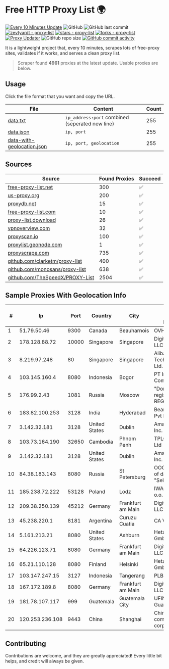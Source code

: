 
# Free HTTP Proxy List 🌍

[![Every 10 Minutes Update](https://github.com/mertguvencli/http-proxy-list/actions/workflows/main.yml/badge.svg?branch=main)](https://github.com/mertguvencli/http-proxy-list/actions/workflows/main.yml)
![GitHub](https://img.shields.io/github/license/mertguvencli/http-proxy-list)
![GitHub last commit](https://img.shields.io/github/last-commit/mertguvencli/http-proxy-list)
[![zevtyardt - proxy-list](https://img.shields.io/static/v1?label=zevtyardt&message=proxy-list&color=blue&logo=github)](https://github.com/zevtyardt/proxy-list "Go to GitHub repo")
[![stars - proxy-list](https://img.shields.io/github/stars/zevtyardt/proxy-list?style=social)](https://github.com/zevtyardt/proxy-list)
[![forks - proxy-list](https://img.shields.io/github/forks/zevtyardt/proxy-list?style=social)](https://github.com/zevtyardt/proxy-list)
[![Proxy Updater](https://github.com/zevtyardt/proxy-list/workflows/Proxy%20Updater/badge.svg)](https://github.com/zevtyardt/proxy-list/actions?query=workflow:"Proxy+Updater")
![GitHub repo size](https://img.shields.io/github/repo-size/zevtyardt/proxy-list)
[![GitHub commit activity](https://img.shields.io/github/commit-activity/m/zevtyardt/proxy-list?logo=commits)](https://github.com/zevtyardt/proxy-list/commits/main)

It is a lightweight project that, every 10 minutes, scrapes lots of free-proxy sites, validates if it works, and serves a clean proxy list.

> Scraper found **4961** proxies at the latest update. Usable proxies are below.

## Usage

Click the file format that you want and copy the URL.

|File|Content|Count|
|----|-------|-----|
|[data.txt](https://raw.githubusercontent.com/mertguvencli/http-proxy-list/main/proxy-list/data.txt)|`ip_address:port` combined (seperated new line)|255|
|[data.json](https://raw.githubusercontent.com/mertguvencli/http-proxy-list/main/proxy-list/data.json)|`ip, port`|255|
|[data-with-geolocation.json](https://raw.githubusercontent.com/mertguvencli/http-proxy-list/main/proxy-list/data-with-geolocation.json)|`ip, port, geolocation`|255|

## Sources

|Source|Found Proxies|Succeed|
|------|-------------|-------|
|[free-proxy-list.net](https://free-proxy-list.net)|300|✅|
|[us-proxy.org](https://www.us-proxy.org)|200|✅|
|[proxydb.net](http://proxydb.net)|15|✅|
|[free-proxy-list.com](https://free-proxy-list.com/?page=&port=&type%5B%5D=http&type%5B%5D=https&up_time=0&search=Search)|10|✅|
|[proxy-list.download](https://www.proxy-list.download/HTTP)|26|✅|
|[vpnoverview.com](https://vpnoverview.com/privacy/anonymous-browsing/free-proxy-servers)|32|✅|
|[proxyscan.io](https://www.proxyscan.io)|100|✅|
|[proxylist.geonode.com](https://proxylist.geonode.com/api/proxy-list?limit=300&page=1&sort_by=lastChecked&sort_type=desc&protocols=http,https)|1|✅|
|[proxyscrape.com](https://api.proxyscrape.com/v2/?request=displayproxies&protocol=http&timeout=10000&country=all&ssl=all&anonymity=all)|735|✅|
|[github.com/clarketm/proxy-list](https://raw.githubusercontent.com/clarketm/proxy-list/master/proxy-list-raw.txt)|400|✅|
|[github.com/monosans/proxy-list](https://raw.githubusercontent.com/monosans/proxy-list/main/proxies/http.txt)|638|✅|
|[github.com/TheSpeedX/PROXY-List](https://raw.githubusercontent.com/TheSpeedX/PROXY-List/master/http.txt)|2504|✅|


## Sample Proxies With Geolocation Info

|#|Ip|Port|Country|City|Internet Service Provider|
|-|--|----|-------|----|-------------------------|
|1|51.79.50.46|9300|Canada|Beauharnois|OVH SAS|
|2|178.128.88.72|10000|Singapore|Singapore|DigitalOcean, LLC|
|3|8.219.97.248|80|Singapore|Singapore|Alibaba (US) Technology Co., Ltd.|
|4|103.145.160.4|8080|Indonesia|Bogor|PT Indonesia Comnets Plus|
|5|176.99.2.43|1081|Russia|Moscow|"Domain names registrar REG.RU", Ltd|
|6|183.82.100.253|3128|India|Hyderabad|Beam Telecom Pvt Ltd|
|7|3.142.32.181|3128|United States|Dublin|Amazon.com, Inc.|
|8|103.73.164.190|32650|Cambodia|Phnom Penh|TPLC Holdings Ltd|
|9|3.142.32.181|3128|United States|Dublin|Amazon.com, Inc.|
|10|84.38.183.143|8080|Russia|St Petersburg|OOO "Network of data-centers "Selectel"|
|11|185.238.72.222|53128|Poland|Lodz|IWACOM Sp. z o.o.|
|12|209.38.250.139|45212|Germany|Frankfurt am Main|DigitalOcean, LLC|
|13|45.238.220.1|8181|Argentina|Curuzu Cuatia|CA VI CU SRL|
|14|5.161.213.21|8080|United States|Ashburn|Hetzner Online GmbH|
|15|64.226.123.71|8080|Germany|Frankfurt am Main|DigitalOcean, LLC|
|16|65.21.110.128|8080|Finland|Helsinki|Hetzner Online GmbH|
|17|103.147.247.15|3127|Indonesia|Tangerang|PLBNET|
|18|167.172.189.8|8080|Germany|Frankfurt am Main|DigitalOcean, LLC|
|19|181.78.107.117|999|Guatemala|Guatemala City|UFINET Guatemala S. A|
|20|120.253.236.108|9443|China|Shanghai|China Mobile communications corporation|



## Contributing

Contributions are welcome, and they are greatly appreciated! Every
little bit helps, and credit will always be given.


